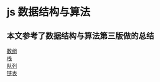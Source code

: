 # js 数据结构与算法

## 本文参考了数据结构与算法第三版做的总结

[数组](./chapter3.md)  
[栈](./chapter4.md)  
[队列](./chapter5.md)  
[链表](./chapter6.md)
